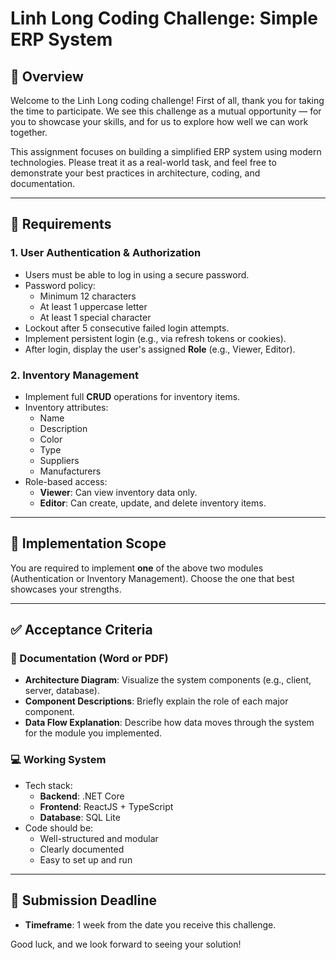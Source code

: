 # Linh Long Coding Challenge: Simple ERP System

## 🌟 Overview
Welcome to the Linh Long coding challenge! First of all, thank you for taking the time to participate. We see this challenge as a mutual opportunity — for you to showcase your skills, and for us to explore how well we can work together.

This assignment focuses on building a simplified ERP system using modern technologies. Please treat it as a real-world task, and feel free to demonstrate your best practices in architecture, coding, and documentation.

---

## 🧩 Requirements

### 1. User Authentication & Authorization
- Users must be able to log in using a secure password.
- Password policy:
  - Minimum 12 characters
  - At least 1 uppercase letter
  - At least 1 special character
- Lockout after 5 consecutive failed login attempts.
- Implement persistent login (e.g., via refresh tokens or cookies).
- After login, display the user's assigned **Role** (e.g., Viewer, Editor).

### 2. Inventory Management
- Implement full **CRUD** operations for inventory items.
- Inventory attributes:
  - Name
  - Description
  - Color
  - Type
  - Suppliers
  - Manufacturers
- Role-based access:
  - **Viewer**: Can view inventory data only.
  - **Editor**: Can create, update, and delete inventory items.

---

## 🎯 Implementation Scope
You are required to implement **one** of the above two modules (Authentication or Inventory Management). Choose the one that best showcases your strengths.

---

## ✅ Acceptance Criteria

### 📄 Documentation (Word or PDF)
- **Architecture Diagram**: Visualize the system components (e.g., client, server, database).
- **Component Descriptions**: Briefly explain the role of each major component.
- **Data Flow Explanation**: Describe how data moves through the system for the module you implemented.

### 💻 Working System
- Tech stack:
  - **Backend**: .NET Core
  - **Frontend**: ReactJS + TypeScript
  - **Database**: SQL Lite
- Code should be:
  - Well-structured and modular
  - Clearly documented
  - Easy to set up and run

---

## 📅 Submission Deadline
- **Timeframe**: 1 week from the date you receive this challenge.

Good luck, and we look forward to seeing your solution!
